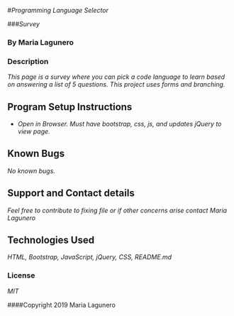 #_Programming Language Selector_

###_Survey_

### By Maria Lagunero

### Description

_This page is a survey where you can pick a code language to learn based on answering a list of 5 questions. This project uses forms and branching._


## Program Setup Instructions

* _Open in Browser. Must have bootstrap, css, js, and updates jQuery to view page._


## Known Bugs

_No known bugs._

## Support and Contact details

_Feel free to contribute to fixing file or if other concerns arise contact Maria Lagunero_

## Technologies Used

_HTML, Bootstrap, JavaScript, jQuery, CSS, README.md_

### License

*MIT*

####Copyright 2019 Maria Lagunero
